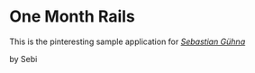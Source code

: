 # One Month Rails

This is the pinteresting sample application for
[*Sebastian Gühna*](www.guehna.de)

by Sebi